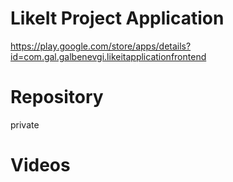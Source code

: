 # LikeIt Project Application
https://play.google.com/store/apps/details?id=com.gal.galbenevgi.likeitapplicationfrontend

# Repository
private

# Videos
